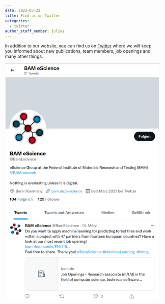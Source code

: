 ```yaml
---
date: 2022-03-22
title: Find us on Twitter
categories:
  - twitter
author_staff_member: julius
---
```


In addition to our website, you can find us on [Twitter](https://twitter.com/BamEscience) where we will keep you informed about new publications, team members, job openings and many other things.

![Twitter](/images/posts/Twitter_home_screen.png)
